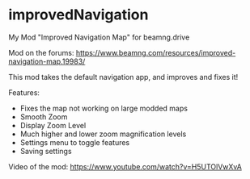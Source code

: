 # improvedNavigation
My Mod "Improved Navigation Map" for beamng.drive

Mod on the forums: https://www.beamng.com/resources/improved-navigation-map.19983/

This mod takes the default navigation app, and improves and fixes it!

Features:
- Fixes the map not working on large modded maps
- Smooth Zoom
- Display Zoom Level
- Much higher and lower zoom magnification levels
- Settings menu to toggle features
- Saving settings

Video of the mod:
https://www.youtube.com/watch?v=H5UTOlVwXvA
